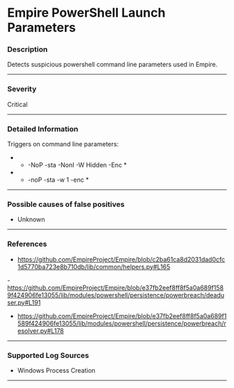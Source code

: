 # Empire PowerShell Launch Parameters
### Description

Detects suspicious powershell command line parameters used in Empire.

-------------------
### Severity

Critical

-------------------

### Detailed Information

Triggers on command line parameters:
  - * -NoP -sta -NonI -W Hidden -Enc *
  - * -noP -sta -w 1 -enc *

-------------------

### Possible causes of false positives

- Unknown

-------------------
### References

- https://github.com/EmpireProject/Empire/blob/c2ba61ca8d2031dad0cfc1d5770ba723e8b710db/lib/common/helpers.py#L165

-https://github.com/EmpireProject/Empire/blob/e37fb2eef8ff8f5a0a689f1589f424906fe13055/lib/modules/powershell/persistence/powerbreach/deaduser.py#L191

- https://github.com/EmpireProject/Empire/blob/e37fb2eef8ff8f5a0a689f1589f424906fe13055/lib/modules/powershell/persistence/powerbreach/resolver.py#L178

-------------------
### Supported Log Sources

- Windows Process Creation

-------------------
